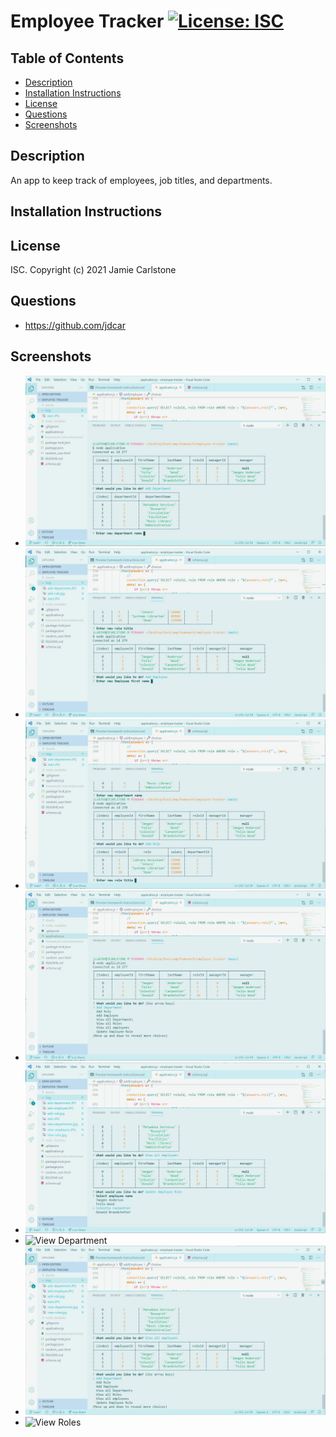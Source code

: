 # Employee Tracker [![License: ISC](https://img.shields.io/badge/License-ISC-blue.svg)](https://opensource.org/licenses/ISC)
## Table of Contents
* [Description](#description)
* [Installation Instructions](#installation-instructions)
* [License](#license)
* [Questions](#questions)
* [Screenshots](#screenshots)
## Description
An app to keep track of employees, job titles, and departments.
## Installation Instructions

## License
ISC. Copyright (c) 2021 Jamie Carlstone
## Questions
* https://github.com/jdcar
## Screenshots
* ![Add Department](img/add-department.JPG "Add department")
* ![Add Employee](img/add-employee.JPG "Add employee")
* ![Add Role](img/add-role.JPG "Add role")
* ![Start](img/start.JPG "Start")
* ![Update Employee Role](img/update-employee-role.JPG "Update Employee Role")
* ![View Department](img/view-department.JPG "View departments")
* ![View Employees](img/view-employees.JPG "View employees")
* ![View Roles](img/add-roles.JPG "View roles")

